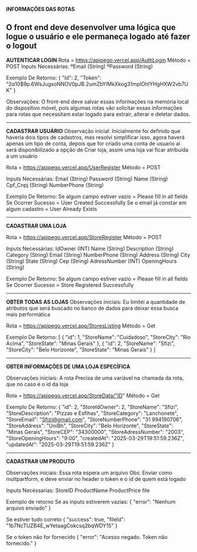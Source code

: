 **INFORMAÇÕES DAS ROTAS**


O front end deve desenvolver uma lógica que logue o usuário e ele permaneça logado até fazer o logout
-----------------------------------------------------------------------------------------------------------------------------------------------


**AUTENTICAR LOGIN**
Rota = https://apipego.vercel.app/AuthLogin
Método = POST
Inputs Necessárias:
ºEmail (String)
ºPassword (String)


Exemplo De Retorno:
{
  "Id": 2,
  "Token": "$2a$10$9p.6WsJugsoNNOV0pJB.2umZbYlMkXkog31mplOhlYHgHXW2vb7UK"
}


Observações: O front-end deve salvar essas informações na memória local do dispositivo móvel, pois algumas rotas vão solicitar essas informações para rotas que necessitam estar logado para extrair, alterar e deletar dados.


-----------------------------------------------------------------------------------------------------------------------------------------------


**CADASTRAR USUÁRIO**
Observação inicial: Inicialmente foi definido que haveria dois tipos de cadastros, mas resolvi simplificar isso, agora haverá apenas um tipo de conta, depois que for criado uma conta de usuario ai será disponibilizado a opção de Criar loja, assim uma loja vai ficar atribuída a um usuário


Rota = https://apipego.vercel.app/UserRegister
Método = POST


Inputs Necessárias:
Email (String)
Password (String)
Name (String)
Cpf_Cnpj (String)
NumberPhone (String)


Exemplo De Retorno:
Se algum campo estiver vazio = Please fill in all fields
Se Ocorrer Sucesso = User Created Successfully
Se o email já constar em algum cadastro = User Already Exists


-----------------------------------------------------------------------------------------------------------------------------------------------


**CADASTRAR UMA LOJA**


Rota = https://apipego.vercel.app/StoreRegister
Método = POST


Inputs Necessárias:
    IdOwner (INT)
    Name (String)
    Description (String)
    Category (String)
    Email (String)
    NumberPhone (String)
    Address (String)
    City (String)
    State (String)
    Cep (String)
    AdressNumber (INT)
    OpeningHours (String)


Exemplo De Retorno:
Se algum campo estiver vazio = Please fill in all fields
Se Ocorrer Sucesso = Store Registered Successfully


-----------------------------------------------------------------------------------------------------------------------------------------------


**OBTER TODAS AS LOJAS**
Observações iniciais: Eu limitei a quantidade de atributos que será buscado no banco de dados para deixar essa busca mais performática


Rota = https://apipego.vercel.app/StoresListing
Método = Get


Exemplo De Retorno:
[
  {
    "id": 1,
    "StoreName": "Cuidadoso",
    "StoreCity": "Rio Acima",
    "StoreState": "Minas Gerais"
  },
  {
    "id": 2,
    "StoreName": "Sfizi",
    "StoreCity": "Belo Horizonte",
    "StoreState": "Minas Gerais"
  }
]


-----------------------------------------------------------------------------------------------------------------------------------------------


**OBTER INFORMAÇÕES DE UMA LOJA ESPECÍFICA**


Observações iniciais: A rota Precisa de uma variável na chamada da rota, que no caso é o id da loja


Rota = https://apipego.vercel.app/StoreData/"ID"
Método = Get


Exemplo De Retorno:
{
  "id": 2,
  "StoreIdOwner": 2,
  "StoreName": "Sfizi",
  "StoreDescription": "Pizzas e Esfihas",
  "StoreCategory": "Lanchonete",
  "StoreEmail": "Sfizi@gmail.com",
  "StoreNumberPhone": "31 994190706",
  "StoreAddress": "UniBh",
  "StoreCity": "Belo Horizonte",
  "StoreState": "Minas Gerais",
  "StoreCEP": "34300000",
  "StoreAdressNumber": "2003",
  "StoreOpeningHours": "9:00",
  "createdAt": "2025-03-29T19:51:59.236Z",
  "updatedAt": "2025-03-29T19:51:59.236Z"
}

-----------------------------------------------------------------------------------------------------------------------------------------------


**CADASTRAR UM PRODUTO**


Observações iniciais: Essa rota espera um arquivo 
Obs: Enviar como multpartform, e deve enviar no header o token e o id de quem está logado


Inputs Necéssarias:
StoreID
ProductName
ProductPrice
file




Exemplo de retorno
Se as inputs estiverem vazias: 
{
	"error": "Nenhum arquivo enviado"
}

Se estiver tudo correto 
{
	"success": true,
	"fileId": "1b7NcTUZB4E_wYetaagCokcsq2bqWDY15"
}

Se o token não for fornecido 
{
	"error": "Acesso negado. Token não fornecido."
}